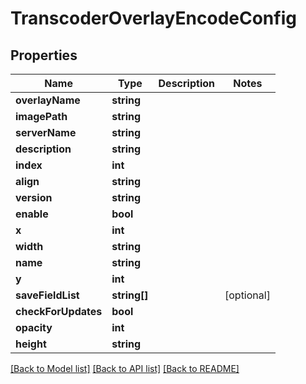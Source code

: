 # TranscoderOverlayEncodeConfig

## Properties
Name | Type | Description | Notes
------------ | ------------- | ------------- | -------------
**overlayName** | **string** |  | 
**imagePath** | **string** |  | 
**serverName** | **string** |  | 
**description** | **string** |  | 
**index** | **int** |  | 
**align** | **string** |  | 
**version** | **string** |  | 
**enable** | **bool** |  | 
**x** | **int** |  | 
**width** | **string** |  | 
**name** | **string** |  | 
**y** | **int** |  | 
**saveFieldList** | **string[]** |  | [optional] 
**checkForUpdates** | **bool** |  | 
**opacity** | **int** |  | 
**height** | **string** |  | 

[[Back to Model list]](../README.md#documentation-for-models) [[Back to API list]](../README.md#documentation-for-api-endpoints) [[Back to README]](../README.md)


